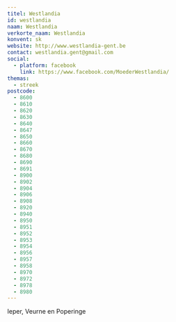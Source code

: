```yaml
---
titel: Westlandia
id: westlandia
naam: Westlandia
verkorte_naam: Westlandia
konvent: sk
website: http://www.westlandia-gent.be
contact: westlandia.gent@gmail.com
social:
  - platform: facebook
    link: https://www.facebook.com/MoederWestlandia/
themas:
  - streek
postcode:
  - 8600
  - 8610
  - 8620
  - 8630
  - 8640
  - 8647
  - 8650
  - 8660
  - 8670
  - 8680
  - 8690
  - 8691
  - 8900
  - 8902
  - 8904
  - 8906
  - 8908
  - 8920
  - 8940
  - 8950
  - 8951
  - 8952
  - 8953
  - 8954
  - 8956
  - 8957
  - 8958
  - 8970
  - 8972
  - 8978
  - 8980
---
```


Ieper, Veurne en Poperinge
